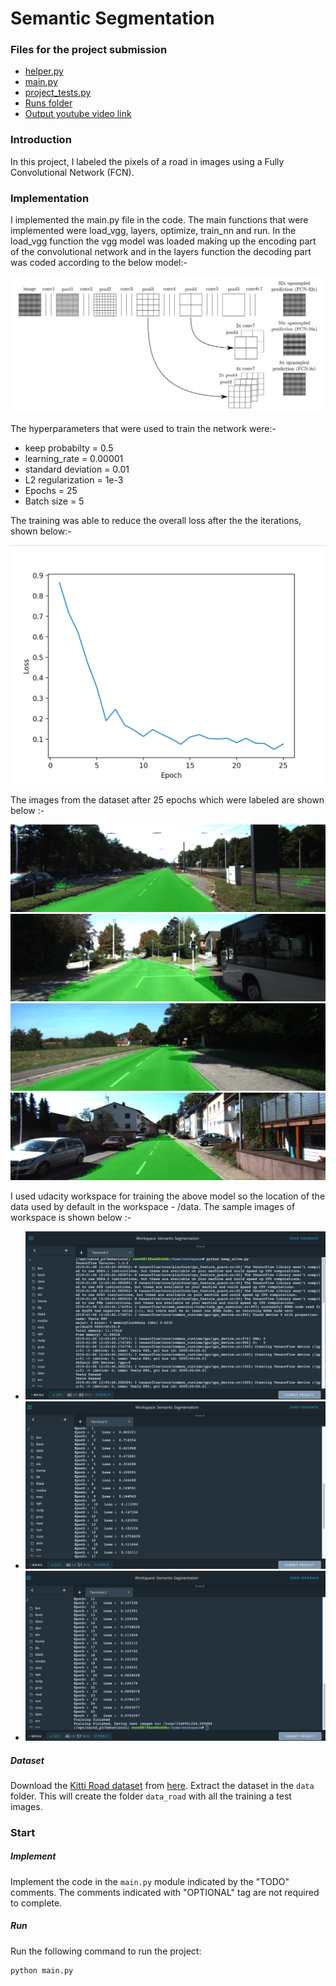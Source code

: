 # Semantic Segmentation
### Files for the project submission
 - [helper.py](https://github.com/deepanshu96/Carnd-Segmentation/blob/master/helper.py)
 - [main.py](https://github.com/deepanshu96/Carnd-Segmentation/blob/master/main.py)
 - [project_tests.py](https://github.com/deepanshu96/Carnd-Segmentation/blob/master/helper.py)
 - [Runs folder](https://github.com/deepanshu96/Carnd-Segmentation/tree/master/runs/1546951226.595684)
 - [Output youtube video link](https://www.youtube.com/watch?v=QbqBNXFpiAA)
### Introduction
In this project, I labeled the pixels of a road in images using a Fully Convolutional Network (FCN).

### Implementation
I implemented the main.py file in the code. The main functions that were implemented were load_vgg, layers, optimize, train_nn and run. In the load_vgg function the vgg model was loaded making up the encoding part of the convolutional network and in the layers function the decoding part was coded according to the below model:-

![alt text](https://github.com/deepanshu96/Carnd-Segmentation/blob/master/screens/Screen%20Shot%202019-01-10%20at%2010.56.59%20AM.png)

The hyperparameters that were used to train the network were:-
* keep probabilty = 0.5
* learning_rate = 0.00001
* standard deviation = 0.01
* L2 regularization = 1e-3
* Epochs = 25
* Batch size = 5

The training was able to reduce the overall loss after the the iterations, shown below:-

![alt_text](https://github.com/deepanshu96/Carnd-Segmentation/blob/master/screens/Screen%20Shot%202019-01-10%20at%2010.13.11%20AM.png)

The images from the dataset after 25 epochs which were labeled are shown below :-


![alt_text](https://github.com/deepanshu96/Carnd-Segmentation/blob/master/runs/1546951226.595684/um_000000.png)
![alt_text](https://github.com/deepanshu96/Carnd-Segmentation/blob/master/runs/1546951226.595684/um_000025.png)
![alt_text](https://github.com/deepanshu96/Carnd-Segmentation/blob/master/runs/1546951226.595684/um_000050.png)
![alt_text](https://github.com/deepanshu96/Carnd-Segmentation/blob/master/runs/1546951226.595684/um_000076.png)

I used udacity workspace for training the above model so the location of the data used by default in the workspace - /data.
The sample images of workspace is shown below :-

* ![alt_text](https://github.com/deepanshu96/Carnd-Segmentation/blob/master/screens/Screen%20Shot%202019-01-08%20at%206.14.31%20PM.png)
* ![alt_text](https://github.com/deepanshu96/Carnd-Segmentation/blob/master/screens/Screen%20Shot%202019-01-08%20at%206.12.57%20PM.png)
* ![alt_text](https://github.com/deepanshu96/Carnd-Segmentation/blob/master/screens/Screen%20Shot%202019-01-08%20at%206.13.03%20PM.png)

##### Dataset
Download the [Kitti Road dataset](http://www.cvlibs.net/datasets/kitti/eval_road.php) from [here](http://www.cvlibs.net/download.php?file=data_road.zip).  Extract the dataset in the `data` folder.  This will create the folder `data_road` with all the training a test images.

### Start
##### Implement
Implement the code in the `main.py` module indicated by the "TODO" comments.
The comments indicated with "OPTIONAL" tag are not required to complete.
##### Run
Run the following command to run the project:
```
python main.py
```
